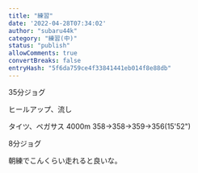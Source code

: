 ```yaml
---
title: "練習"
date: '2022-04-28T07:34:02'
author: "subaru44k"
category: "練習(中)"
status: "publish"
allowComments: true
convertBreaks: false
entryHash: "5f6da759ce4f33841441eb014f8e88db"
---
```

35分ジョグ

ヒールアップ、流し

タイツ、ペガサス
4000m
358→358→359→356(15'52")

8分ジョグ

朝練でこんくらい走れると良いな。
